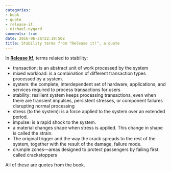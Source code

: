 ```yaml
---
categories:
- book
- quote
- release-it
- michael-nygard
comments: true
date: 2016-06-26T22:19:50Z
title: Stability terms from "Release it!", a quote
---
```


In [**Release It!**][release-it], terms related to stability:

  * transaction: is an abstract unit of work processed by the system
  * mixed workload: is a combination of different transaction types processed by a system.
  * system: the complete, interdependent set of hardware, applications, and services required to process transactions for users
  * stability: resilient system keeps processing transactions, even when there are transient impulses, persistent stresses, or component failures disrupting normal processing
  * stress (to the system): is a force applied to the system over an extended period.
  * impulse: is a rapid shock to the system.
  * a material changes shape when stress is applied. This change in shape is called the strain.
  * The original trigger and the way the crack spreads to the rest of the system, together with the result of the damage, failure mode.
  * crumple zones—areas designed to protect passengers by failing first. called crackstoppers

[release-it]: https://pragprog.com/book/mnee/release-it

All of these are quotes from the book.
